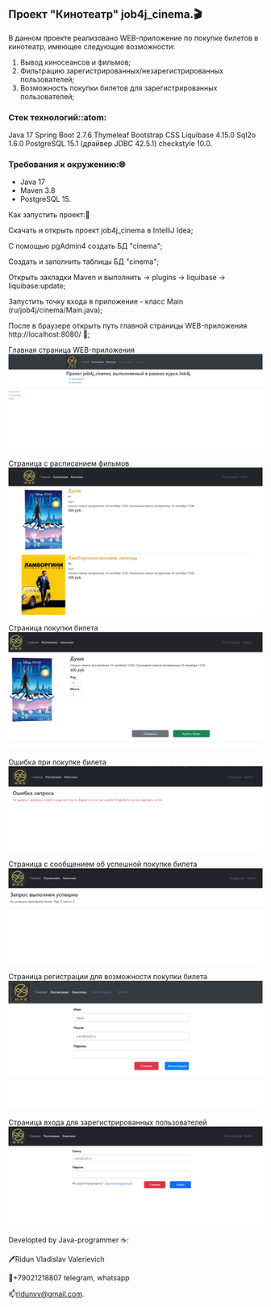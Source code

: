 # 
## Проект "Кинотеатр" job4j_cinema.:clapper:

В данном проекте реализовано WEB-приложение по покупке билетов в кинотеатр, имеющее следующие возможности:
1. Вывод киносеансов и фильмов;
2. Фильтрацию зарегистрированных/незарегистрированных пользователей;
3. Возможность покупки билетов для зарегистрированных пользователей;

### Стек технологий::atom:
Java 17
Spring Boot 2.7.6
Thymeleaf
Bootstrap CSS
Liquibase 4.15.0
Sql2o 1.6.0
PostgreSQL 15.1 (драйвер JDBC 42.5.1)
checkstyle 10.0.

### Требования к окружению::globe_with_meridians:
- Java 17
- Maven 3.8
- PostgreSQL 15.

Как запустить проект::rocket:

Скачать и открыть проект job4j_cinema в IntelliJ Idea;

С помощью pgAdmin4 создать БД "cinema";

Cоздать и заполнить таблицы БД  "cinema";

Открыть закладки Maven и выполнить -> plugins -> liquibase -> liquibase:update;

Запустить точку входа в приложение - класс Main (ru/job4j/cinema/Main.java);

После в браузере открыть путь главной страницы WEB-приложения http://localhost:8080/ :cinema:;

Главная страница WEB-приложения
![](img/main.png)

Страница с расписанием фильмов
![](img/sessions.png)

Страница покупки билета
![](img/buying.png)

Ошибка при покупке билета
![](img/failed_buying.png)

Страница с сообщением об успешной покупке билета
![](img/success_buying.png)

Страница регистрации для возможности покупки билета
![](img/registration.png)

Страница входа для зарегистрированных пользователей
![](img/login.png)


Developted by Java-programmer :coffee::

:pen:Ridun Vladislav Valerievich 

:calling:+79021218807 telegram, whatsapp

:mailbox:ridunvv@gmail.com.